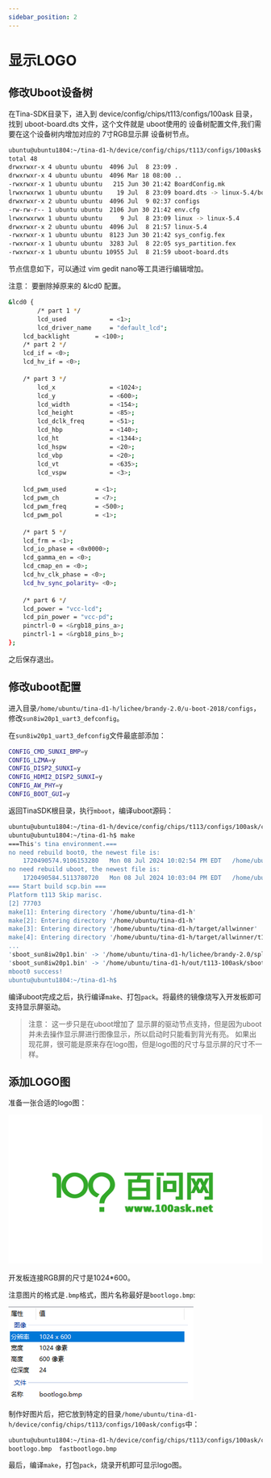 ```yaml
---
sidebar_position: 2
---
```

# 显示LOGO

## 修改Uboot设备树

在Tina-SDK目录下，进入到 device/config/chips/t113/configs/100ask 目录，找到 uboot-board.dts 文件，这个文件就是 uboot使用的 设备树配置文件,我们需要在这个设备树内增加对应的 7寸RGB显示屏 设备树节点。

~~~bash
ubuntu@ubuntu1804:~/tina-d1-h/device/config/chips/t113/configs/100ask$ ls -la
total 48
drwxrwxr-x 4 ubuntu ubuntu  4096 Jul  8 23:09 .
drwxrwxr-x 4 ubuntu ubuntu  4096 Mar 18 08:00 ..
-rwxrwxr-x 1 ubuntu ubuntu   215 Jun 30 21:42 BoardConfig.mk
lrwxrwxrwx 1 ubuntu ubuntu    19 Jul  8 23:09 board.dts -> linux-5.4/board.dts
drwxrwxr-x 2 ubuntu ubuntu  4096 Jul  9 02:37 configs
-rw-rw-r-- 1 ubuntu ubuntu  2106 Jun 30 21:42 env.cfg
lrwxrwxrwx 1 ubuntu ubuntu     9 Jul  8 23:09 linux -> linux-5.4
drwxrwxr-x 2 ubuntu ubuntu  4096 Jul  8 21:57 linux-5.4
-rwxrwxr-x 1 ubuntu ubuntu  8123 Jun 30 21:42 sys_config.fex
-rwxrwxr-x 1 ubuntu ubuntu  3283 Jul  8 22:05 sys_partition.fex
-rwxrwxr-x 1 ubuntu ubuntu 10955 Jul  8 21:59 uboot-board.dts
~~~

节点信息如下，可以通过 vim gedit nano等工具进行编辑增加。

注意： 要删除掉原来的 &lcd0 配置。

~~~bash
&lcd0 {
		/* part 1 */
        lcd_used            = <1>;
        lcd_driver_name     = "default_lcd";
	lcd_backlight       = <100>;
	/* part 2 */
	lcd_if = <0>;
	lcd_hv_if = <0>;
		
	/* part 3 */
        lcd_x               = <1024>;
        lcd_y               = <600>;
        lcd_width           = <154>;
        lcd_height          = <85>;
        lcd_dclk_freq       = <51>;
        lcd_hbp             = <140>;
        lcd_ht              = <1344>;
        lcd_hspw            = <20>;
        lcd_vbp             = <20>;
        lcd_vt              = <635>;
        lcd_vspw            = <3>;
		
	lcd_pwm_used        = <1>;
	lcd_pwm_ch          = <7>;
	lcd_pwm_freq        = <500>;
	lcd_pwm_pol         = <1>;

	/* part 5 */
	lcd_frm = <1>;
	lcd_io_phase = <0x0000>;
	lcd_gamma_en = <0>;
	lcd_cmap_en = <0>;
	lcd_hv_clk_phase = <0>;
	lcd_hv_sync_polarity= <0>;
				
	/* part 6 */
	lcd_power = "vcc-lcd";
	lcd_pin_power = "vcc-pd";
	pinctrl-0 = <&rgb18_pins_a>;
	pinctrl-1 = <&rgb18_pins_b>;
};
~~~

之后保存退出。

## 修改uboot配置

进入目录`/home/ubuntu/tina-d1-h/lichee/brandy-2.0/u-boot-2018/configs`，修改`sun8iw20p1_uart3_defconfig`。

在`sun8iw20p1_uart3_defconfig`文件最底部添加：

~~~bash
CONFIG_CMD_SUNXI_BMP=y
CONFIG_LZMA=y
CONFIG_DISP2_SUNXI=y
CONFIG_HDMI2_DISP2_SUNXI=y
CONFIG_AW_PHY=y
CONFIG_BOOT_GUI=y
~~~

返回TinaSDK根目录，执行`mboot`，编译uboot源码：

~~~bash
ubuntu@ubuntu1804:~/tina-d1-h/device/config/chips/t113/configs/100ask/configs$ croot
ubuntu@ubuntu1804:~/tina-d1-h$ make 
===This's tina environment.===
no need rebuild boot0, the newest file is: 
	1720490574.9106153280   Mon 08 Jul 2024 10:02:54 PM EDT   /home/ubuntu/tina-d1-h/lichee/brandy-2.0/spl/sboot/libsun8iw20p1_sboot.o
no need rebuild uboot, the newest file is: 
	1720490584.5113780720   Mon 08 Jul 2024 10:03:04 PM EDT   /home/ubuntu/tina-d1-h/lichee/brandy-2.0/u-boot-2018/u-boot.cfg.configs
=== Start build scp.bin ===
Platform t113 Skip marisc.
[2] 77703
make[1]: Entering directory '/home/ubuntu/tina-d1-h'
make[2]: Entering directory '/home/ubuntu/tina-d1-h'
make[3]: Entering directory '/home/ubuntu/tina-d1-h/target/allwinner'
make[4]: Entering directory '/home/ubuntu/tina-d1-h/target/allwinner/t113-100ask'
...
'sboot_sun8iw20p1.bin' -> '/home/ubuntu/tina-d1-h/lichee/brandy-2.0/spl/../../../device/config/chips/t113/bin/sboot_sun8iw20p1.bin'
'sboot_sun8iw20p1.bin' -> '/home/ubuntu/tina-d1-h/out/t113-100ask/sboot_sun8iw20p1.bin'
mboot0 success!
ubuntu@ubuntu1804:~/tina-d1-h$
~~~

编译uboot完成之后，执行编译`make`、打包`pack`。将最终的镜像烧写入开发板即可支持显示屏驱动。

> 注意： 
> 这一步只是在uboot增加了 显示屏的驱动节点支持，但是因为uboot并未去操作显示屏进行图像显示，所以启动时只能看到背光有亮。
> 如果出现花屏，很可能是原来存在logo图，但是logo图的尺寸与显示屏的尺寸不一样。

## 添加LOGO图

准备一张合适的logo图：

![bootlogo](images/bootlogo.bmp)

开发板连接RGB屏的尺寸是1024*600。

注意图片的格式是`.bmp`格式，图片名称最好是`bootlogo.bmp`:

![image-20240709163343567](images/image-20240709163343567.png)

制作好图片后，把它放到特定的目录`/home/ubuntu/tina-d1-h/device/config/chips/t113/configs/100ask/configs`中：

~~~bash
ubuntu@ubuntu1804:~/tina-d1-h/device/config/chips/t113/configs/100ask/configs$ ls
bootlogo.bmp  fastbootlogo.bmp
~~~

最后，编译`make`，打包`pack`，烧录开机即可显示logo图。